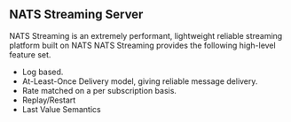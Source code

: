 ## NATS Streaming Server
NATS Streaming is an extremely performant, lightweight reliable streaming platform built on NATS
NATS Streaming provides the following high-level feature set.

- Log based.
- At-Least-Once Delivery model, giving reliable message delivery.
- Rate matched on a per subscription basis.
- Replay/Restart
- Last Value Semantics
